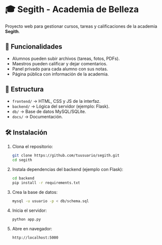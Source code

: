 # 🎓 Segith - Academia de Belleza

Proyecto web para gestionar cursos, tareas y calificaciones de la academia **Segith**.

## 🚀 Funcionalidades
- Alumnos pueden subir archivos (tareas, fotos, PDFs).
- Maestros pueden calificar y dejar comentarios.
- Panel privado para cada alumno con sus notas.
- Página pública con información de la academia.

## 📂 Estructura
- `frontend/` → HTML, CSS y JS de la interfaz.
- `backend/` → Lógica del servidor (ejemplo: Flask).
- `db/` → Base de datos MySQL/SQLite.
- `docs/` → Documentación.

## 🛠️ Instalación
1. Clona el repositorio:
   ```bash
   git clone https://github.com/tuusuario/segith.git
   cd segith
   ```

2. Instala dependencias del backend (ejemplo con Flask):
   ```bash
   cd backend
   pip install -r requirements.txt
   ```

3. Crea la base de datos:
   ```bash
   mysql -u usuario -p < db/schema.sql
   ```

4. Inicia el servidor:
   ```bash
   python app.py
   ```

5. Abre en navegador:
   ```
   http://localhost:5000
   ```
